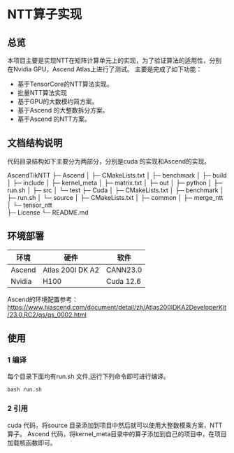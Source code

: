 
# NTT算子实现

## 总览

本项目主要是实现NTT在矩阵计算单元上的实现，为了验证算法的适用性，分别在Nvidia GPU，Ascend Atlas上进行了测试。
主要是完成了如下功能：
* 基于TensorCore的NTT算法实现。
* 批量NTT算法实现
* 基于GPU的大数模约简方案。
* 基于Ascend 的大整数拆分方案。
* 基于Ascend 的NTT方案。

## 文档结构说明
代码目录结构如下主要分为两部分，分别是cuda 的实现和Ascend的实现。

AscendTikNTT
├─ Ascend
│  ├─ CMakeLists.txt
│  ├─ benchmark
│  ├─ build
│  ├─ include
│  ├─ kernel_meta
│  ├─ matrix.txt
│  ├─ out
│  ├─ python
│  ├─ run.sh
│  ├─ src
│  └─ test
├─ Cuda
│  ├─ CMakeLists.txt
│  ├─ benchmark
│  ├─ run.sh
│  └─ source
│     ├─ CMakeLists.txt
│     ├─ common
│     ├─ merge_ntt 
│     └─ tensor_ntt  
├─ License
└─ README.md

## 环境部署
|环境|硬件|软件|
| --------| ------------------| -----------|
|Ascend|Atlas 200I DK A2|CANN23.0|
|Nvidia|H100|Cuda 12.6|

Ascend的环境配置参考：https://www.hiascend.com/document/detail/zh/Atlas200IDKA2DeveloperKit/23.0.RC2/qs/qs_0002.html

## 使用
### 1 编译
每个目录下面均有run.sh 文件,运行下列命令即可进行编译。
```
bash run.sh
```
### 2 引用
cuda 代码，将source 目录添加到项目中然后就可以使用大整数模乘方案，NTT算子。
Ascend 代码，将kernel_meta目录中的算子添加到自己的项目中，在项目加载核函数即可。